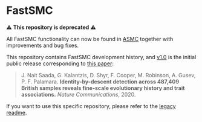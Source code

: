 # FastSMC

:warning: **This repository is deprecated** :warning:

All FastSMC functionality can now be found in [ASMC](https://github.com/PalamaraLab/ASMC) together with improvements and bug fixes.

This repository contains FastSMC development history, and [v1.0](https://github.com/PalamaraLab/FastSMC/releases/tag/v1.0) is the initial public release corresponding to [this paper](https://doi.org/10.1038/s41467-020-19588-x):

> J. Nait Saada, G. Kalantzis, D. Shyr, F. Cooper, M. Robinson, A. Gusev, P. F. Palamara. **Identity-by-descent detection across 487,409 British samples reveals fine-scale evolutionary history and trait associations.** *Nature Communications*, 2020.

If you want to use this specific repository, please refer to the [legacy readme](./LEGACY_README.md).
